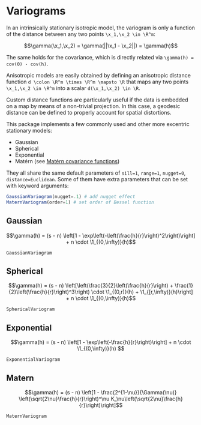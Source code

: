 # Variograms

```math
\newcommand{\x}{\boldsymbol{x}}
\newcommand{\R}{\mathbb{R}}
\newcommand{\1}{\mathbb{1}}
```

In an intrinsically stationary isotropic model, the variogram is only a function of
the distance between any two points ``\x_1,\x_2 \in \R^m``:

```math
\gamma(\x_1,\x_2) = \gamma(||\x_1 - \x_2||) = \gamma(h)
```

The same holds for the covariance, which is directly related via ``\gamma(h) = cov(0) - cov(h)``.

Anisotropic models are easily obtained by defining an anisotropic distance function
``d \colon \R^m \times \R^m \mapsto \R`` that maps any two points ``\x_1,\x_2 \in \R^m`` into a
scalar ``d(\x_1,\x_2) \in \R``.

Custom distance functions are particularly useful if the data is embedded on a map by means of a
non-trivial projection. In this case, a geodesic distance can be defined to properly account for
spatial distortions.

This package implements a few commonly used and other more excentric stationary models:

- Gaussian
- Spherical
- Exponential
- Matérn (see [Matérn covariance functions](https://en.wikipedia.org/wiki/Mat%C3%A9rn_covariance_function))

They all share the same default parameters of `sill=1`, `range=1`, `nugget=0`, `distance=Euclidean`. Some of
them have extra parameters that can be set with keyword arguments:

```julia
GaussianVariogram(nugget=.1) # add nugget effect
MaternVariogram(order=1) # set order of Bessel function
```

## Gaussian

```math
\gamma(h) = (s - n) \left[1 - \exp\left(-\left(\frac{h}{r}\right)^2\right)\right] + n \cdot \1_{(0,\infty)}(h)
```

```@docs
GaussianVariogram
```

## Spherical

```math
\gamma(h) = (s - n) \left[\left(\frac{3}{2}\left(\frac{h}{r}\right) + \frac{1}{2}\left(\frac{h}{r}\right)^3\right) \cdot \1_{(0,r)}(h) + \1_{[r,\infty)}(h)\right] + n \cdot \1_{(0,\infty)}(h)
```

```@docs
SphericalVariogram
```

## Exponential

```math
\gamma(h) = (s - n) \left[1 - \exp\left(-\frac{h}{r}\right)\right] + n \cdot \1_{(0,\infty)}(h)

```

```@docs
ExponentialVariogram
```

## Matern

```math
\gamma(h) = (s - n) \left[1 - \frac{2^{1-\nu}}{\Gamma(\nu)} \left(\sqrt{2\nu}\frac{h}{r}\right)^\nu K_\nu\left(\sqrt{2\nu}\frac{h}{r}\right)\right]
```

```@docs
MaternVariogram
```

